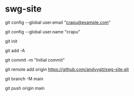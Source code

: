 # swg-site

git config --global user.email "crapu@example.com"

git config --global user.name "crapu"

git init

git add -A

git commit -m "Initial commit"

git remote add origin https://github.com/andyygit/swg-site.git

git branch -M main

git push origin main
